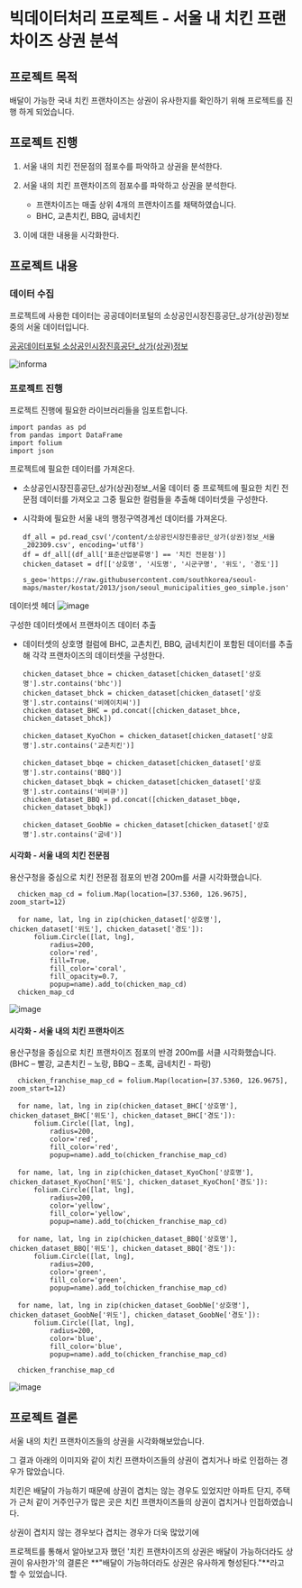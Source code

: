 # 빅데이터처리 프로젝트 - 서울 내 치킨 프랜차이즈 상권 분석

## 프로젝트 목적

배달이 가능한 국내 치킨 프랜차이즈는 상권이 유사한지를 확인하기 위해 프로젝트를 진행 하게 되었습니다.

## 프로젝트 진행
1. 서울 내의 치킨 전문점의 점포수를 파악하고 상권을 분석한다.

2. 서울 내의 치킨 프랜차이즈의 점포수를 파악하고 상권을  분석한다.
	- 프랜차이즈는 매출 상위 4개의 프랜차이즈를 채택하였습니다.
	- BHC, 교촌치킨, BBQ, 굽네치킨

3. 이에 대한 내용을 시각화한다.

## 프로젝트 내용

### 데이터 수집
프로젝트에 사용한 데이터는 공공데이터포털의 소상공인시장진흥공단_상가(상권)정보 중의 서울 데이터입니다.

[공공데이터포털 소상공인시장진흥공단_상가(상권)정보](https://www.data.go.kr/dataset/15012005/fileData.do)

![informa](https://github.com/inhatckgw/BigdataProject/assets/143976026/e963327c-a834-4216-a6fd-7199de52f697)

### 프로젝트 진행

프로젝트 진행에 필요한 라이브러리들을 임포트합니다.

    import pandas as pd
    from pandas import DataFrame
    import folium
    import json


프로젝트에 필요한 데이터를 가져온다.

- 소상공인시장진흥공단_상가(상권)정보_서울 데이터 중 프로젝트에 필요한 치킨 전문점 데이터를 가져오고 그중 필요한 컬럼들을 추출해 데이터셋을 구성한다.
- 시각화에 필요한 서울 내의 행정구역경계선 데이터를 가져온다.

      df_all = pd.read_csv('/content/소상공인시장진흥공단_상가(상권)정보_서울_202309.csv', encoding='utf8')
      df = df_all[(df_all['표준산업분류명'] == '치킨 전문점')]
      chicken_dataset = df[['상호명', '시도명', '시군구명', '위도', '경도']]

      s_geo='https://raw.githubusercontent.com/southkorea/seoul-maps/master/kostat/2013/json/seoul_municipalities_geo_simple.json'

데이터셋 헤더
![image](https://github.com/inhatckgw/BigdataProject/assets/143976026/a8b3fe2d-e0a6-4055-9071-cddc2735e6e5)

구성한 데이터셋에서 프랜차이즈 데이터 추출
- 데이터셋의 상호명 컬럼에 BHC, 교촌치킨, BBQ, 굽네치킨이 포함된 데이터를 추출해 각각 프랜차이즈의 데이터셋을 구성한다.

      chicken_dataset_bhce = chicken_dataset[chicken_dataset['상호명'].str.contains('bhc')]
      chicken_dataset_bhck = chicken_dataset[chicken_dataset['상호명'].str.contains('비에이치씨')]
      chicken_dataset_BHC = pd.concat([chicken_dataset_bhce, chicken_dataset_bhck])

      chicken_dataset_KyoChon = chicken_dataset[chicken_dataset['상호명'].str.contains('교촌치킨')]

      chicken_dataset_bbqe = chicken_dataset[chicken_dataset['상호명'].str.contains('BBQ')]
      chicken_dataset_bbqk = chicken_dataset[chicken_dataset['상호명'].str.contains('비비큐')]
      chicken_dataset_BBQ = pd.concat([chicken_dataset_bbqe, chicken_dataset_bbqk])

      chicken_dataset_GoobNe = chicken_dataset[chicken_dataset['상호명'].str.contains('굽네')]

#### 시각화 - 서울 내의 치킨 전문점
 용산구청을 중심으로 치킨 전문점 점포의 반경 200m를 서클 시각화했습니다.

      chicken_map_cd = folium.Map(location=[37.5360, 126.9675], zoom_start=12)

      for name, lat, lng in zip(chicken_dataset['상호명'], chicken_dataset['위도'], chicken_dataset['경도']):
          folium.Circle([lat, lng],
              radius=200,
              color='red',
              fill=True,
              fill_color='coral',
              fill_opacity=0.7,
              popup=name).add_to(chicken_map_cd)
      chicken_map_cd

![image](https://github.com/inhatckgw/BigdataProject/assets/143976026/781de6dd-18b4-4e49-9089-6be8cdce6b70)

#### 시각화 - 서울 내의 치킨 프랜차이즈
용산구청을 중심으로 치킨 프랜차이즈 점포의 반경 200m를 서클 시각화했습니다.(BHC – 빨강, 교촌치킨 – 노랑, BBQ – 초록, 굽네치킨 - 파랑)

      chicken_franchise_map_cd = folium.Map(location=[37.5360, 126.9675], zoom_start=12)

      for name, lat, lng in zip(chicken_dataset_BHC['상호명'], chicken_dataset_BHC['위도'], chicken_dataset_BHC['경도']):
          folium.Circle([lat, lng],
              radius=200,
              color='red',
              fill_color='red',
              popup=name).add_to(chicken_franchise_map_cd)

      for name, lat, lng in zip(chicken_dataset_KyoChon['상호명'], chicken_dataset_KyoChon['위도'], chicken_dataset_KyoChon['경도']):
          folium.Circle([lat, lng],
              radius=200,
              color='yellow',
              fill_color='yellow',
              popup=name).add_to(chicken_franchise_map_cd)

      for name, lat, lng in zip(chicken_dataset_BBQ['상호명'], chicken_dataset_BBQ['위도'], chicken_dataset_BBQ['경도']):
          folium.Circle([lat, lng],
              radius=200,
              color='green',
              fill_color='green',
              popup=name).add_to(chicken_franchise_map_cd)

      for name, lat, lng in zip(chicken_dataset_GoobNe['상호명'], chicken_dataset_GoobNe['위도'], chicken_dataset_GoobNe['경도']):
          folium.Circle([lat, lng],
              radius=200,
              color='blue',
              fill_color='blue',
              popup=name).add_to(chicken_franchise_map_cd)

      chicken_franchise_map_cd

![image](https://github.com/inhatckgw/BigdataProject/assets/143976026/ee471672-8032-4a1d-a01b-132d70bd3a50)

## 프로젝트 결론
서울 내의 치킨 프랜차이즈들의 상권을 시각화해보았습니다.

그 결과 아래의 이미지와 같이 치킨 프랜차이즈들의 상권이 겹치거나 바로 인접하는 경우가 많았습니다.

치킨은 배달이 가능하기 때문에 상권이 겹치는 않는 경우도 있었지만 아파트 단지, 주택가 근처 같이 거주인구가 많은 곳은 치킨 프랜차이즈들의 상권이 겹치거나 인접하였습니다.

상권이 겹치지 않는 경우보다 겹치는 경우가 더욱 많았기에

프로젝트를 통해서 알아보고자 했던 '치킨 프랜차이즈의 상권은 배달이 가능하더라도 상권이 유사한가'의 결론은 **"배달이 가능하더라도 상권은 유사하게 형성된다."**라고 할 수 있었습니다.


